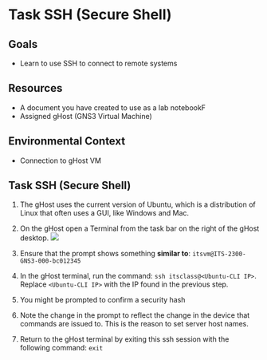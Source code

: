 # Task SSH (Secure Shell)

## Goals
- Learn to use SSH to connect to remote systems

## Resources

- A document you have created to use as a lab notebookF
- Assigned gHost (GNS3 Virtual Machine)

## Environmental Context
- Connection to gHost VM

## Task SSH (Secure Shell)

1. The gHost uses the current version of Ubuntu, which is a distribution of Linux that often uses a GUI, like Windows and Mac.

2. On the gHost open a Terminal from the task bar on the right of the gHost desktop.
![](./images/image4.png)

3. Ensure that the prompt shows something **similar to**: ``itsvm@ITS-2300-GNS3-000-bc012345``

4. In the gHost terminal, run the command: ``ssh itsclass@<Ubuntu-CLI IP>``.  Replace ```<Ubuntu-CLI IP>``` with the IP found in the previous step.

5. You might be prompted to confirm a security hash 

6. Note the change in the prompt to reflect the change in the device that commands are issued to.  This is the reason to set server host names.

7. Return to the gHost terminal by exiting this ssh session with the following command: ``exit``
